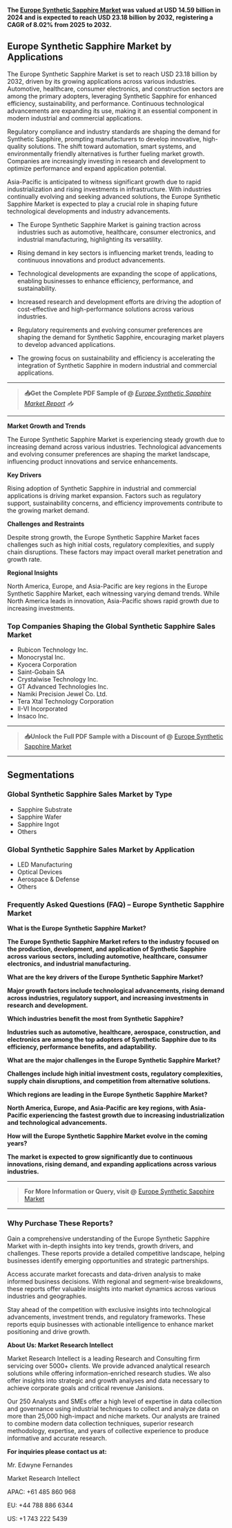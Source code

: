 <p><strong>The <a href="https://www.marketresearchintellect.com/download-sample/?rid=976453&amp;utm_source=Pulse-April-Europe&amp;utm_medium=852">Europe Synthetic Sapphire Market</a> was valued at USD 14.59 billion in 2024 and is expected to reach USD 23.18 billion by 2032, registering a CAGR of 8.02% from 2025 to 2032.</strong></p><h2>Europe Synthetic Sapphire Market by Applications&nbsp;</h2><p><p>The Europe Synthetic Sapphire Market is set to reach USD 23.18 billion by 2032, driven by its growing applications across various industries. Automotive, healthcare, consumer electronics, and construction sectors are among the primary adopters, leveraging Synthetic Sapphire for enhanced efficiency, sustainability, and performance. Continuous technological advancements are expanding its use, making it an essential component in modern industrial and commercial applications.</p><p>Regulatory compliance and industry standards are shaping the demand for Synthetic Sapphire, prompting manufacturers to develop innovative, high-quality solutions. The shift toward automation, smart systems, and environmentally friendly alternatives is further fueling market growth. Companies are increasingly investing in research and development to optimize performance and expand application potential.</p><p>Asia-Pacific is anticipated to witness significant growth due to rapid industrialization and rising investments in infrastructure. With industries continually evolving and seeking advanced solutions, the Europe Synthetic Sapphire Market is expected to play a crucial role in shaping future technological developments and industry advancements.</p></p><ul><li><p>The Europe Synthetic Sapphire Market is gaining traction across industries such as automotive, healthcare, consumer electronics, and industrial manufacturing, highlighting its versatility.</p></li><li><p>Rising demand in key sectors is influencing market trends, leading to continuous innovations and product advancements.</p></li><li><p>Technological developments are expanding the scope of applications, enabling businesses to enhance efficiency, performance, and sustainability.</p></li><li><p>Increased research and development efforts are driving the adoption of cost-effective and high-performance solutions across various industries.</p></li><li><p>Regulatory requirements and evolving consumer preferences are shaping the demand for Synthetic Sapphire, encouraging market players to develop advanced applications.</p></li><li><p>The growing focus on sustainability and efficiency is accelerating the integration of Synthetic Sapphire in modern industrial and commercial applications.</p></li></ul><hr /><blockquote><p><strong><span class="font-[700]">📥Get the Complete PDF Sample of @ </span></strong><em><span class="font-[700]"><a href="https://www.marketresearchintellect.com/download-sample/?rid=976453&amp;utm_source=Pulse-April-Europe&amp;utm_medium=852" target="_blank" data-tracking-control-name="article-ssr-frontend-pulse_little-text-block" data-tracking-will-navigate="" data-test-link="">Europe Synthetic Sapphire Market Report</a>&nbsp;📥</span></em></p></blockquote><hr /><p class="" data-start="77" data-end="360"><strong data-start="77" data-end="105">Market Growth and Trends</strong></p><p class="" data-start="77" data-end="360">The Europe Synthetic Sapphire Market is experiencing steady growth due to increasing demand across various industries. Technological advancements and evolving consumer preferences are shaping the market landscape, influencing product innovations and service enhancements.</p><p class="" data-start="362" data-end="606"><strong data-start="362" data-end="377">Key Drivers</strong></p><p class="" data-start="362" data-end="606">Rising adoption of Synthetic Sapphire in industrial and commercial applications is driving market expansion. Factors such as regulatory support, sustainability concerns, and efficiency improvements contribute to the growing market demand.</p><p class="" data-start="608" data-end="849"><strong data-start="608" data-end="637">Challenges and Restraints</strong></p><p class="" data-start="608" data-end="849">Despite strong growth, the Europe Synthetic Sapphire Market faces challenges such as high initial costs, regulatory complexities, and supply chain disruptions. These factors may impact overall market penetration and growth rate.</p><p class="" data-start="851" data-end="1095"><strong data-start="851" data-end="872">Regional Insights</strong></p><p class="" data-start="851" data-end="1095">North America, Europe, and Asia-Pacific are key regions in the Europe Synthetic Sapphire Market, each witnessing varying demand trends. While North America leads in innovation, Asia-Pacific shows rapid growth due to increasing investments.</p><p><h3>Top Companies Shaping the Global Synthetic Sapphire Sales Market </h3><ul><li>Rubicon Technology Inc.</li><li>Monocrystal Inc.</li><li>Kyocera Corporation</li><li>Saint-Gobain SA</li><li>Crystalwise Technology Inc.</li><li>GT Advanced Technologies Inc.</li><li>Namiki Precision Jewel Co. Ltd.</li><li>Tera Xtal Technology Corporation</li><li>II-VI Incorporated</li><li>Insaco Inc.</li></ul></p><hr /><blockquote><p><strong>📥Unlock the Full PDF Sample with a Discount of @</strong> <a href="https://www.marketresearchintellect.com/ask-for-discount/?rid=976453&amp;utm_source=Pulse-April-Europe&amp;utm_medium=852">Europe Synthetic Sapphire Market</a></p></blockquote><hr /><p><h2>Segmentations</h2><h3>Global Synthetic Sapphire Sales Market by Type</h3><ul><li>Sapphire Substrate</li><li>Sapphire Wafer</li><li>Sapphire Ingot</li><li>Others</li></ul><h3>Global Synthetic Sapphire Sales Market by Application</h3><ul><li>LED Manufacturing</li><li>Optical Devices</li><li>Aerospace & Defense</li><li>Others</li></ul></p><h3><strong>Frequently Asked Questions (FAQ) &ndash; Europe Synthetic Sapphire Market</strong></h3><p><strong>What is the Europe Synthetic Sapphire Market?</strong></p><p><strong>The Europe Synthetic Sapphire Market refers to the industry focused on the production, development, and application of Synthetic Sapphire across various sectors, including automotive, healthcare, consumer electronics, and industrial manufacturing.</strong></p><p><strong>What are the key drivers of the Europe Synthetic Sapphire Market?</strong></p><p><strong>Major growth factors include technological advancements, rising demand across industries, regulatory support, and increasing investments in research and development.</strong></p><p><strong>Which industries benefit the most from Synthetic Sapphire?</strong></p><p><strong>Industries such as automotive, healthcare, aerospace, construction, and electronics are among the top adopters of Synthetic Sapphire due to its efficiency, performance benefits, and adaptability.</strong></p><p><strong>What are the major challenges in the Europe Synthetic Sapphire Market?</strong></p><p><strong>Challenges include high initial investment costs, regulatory complexities, supply chain disruptions, and competition from alternative solutions.</strong></p><p><strong>Which regions are leading in the Europe Synthetic Sapphire Market?</strong></p><p><strong>North America, Europe, and Asia-Pacific are key regions, with Asia-Pacific experiencing the fastest growth due to increasing industrialization and technological advancements.</strong></p><p><strong>How will the Europe Synthetic Sapphire Market evolve in the coming years?</strong></p><p><strong>The market is expected to grow significantly due to continuous innovations, rising demand, and expanding applications across various industries.</strong></p><hr /><blockquote><p><span class="font-[700]"><strong>For More Information or Query, visit&nbsp;@</strong>&nbsp;</span><span class="font-[700]"><a href="https://www.marketresearchintellect.com/product/global-synthetic-sapphire-sales-market/?utm_source=Linkedin&utm_medium=852" target="_blank" data-tracking-control-name="article-ssr-frontend-pulse_little-text-block" data-tracking-will-navigate="" data-test-link="">Europe Synthetic Sapphire Market</a></span></p></blockquote><hr /><h3><strong data-start="0" data-end="31">Why Purchase These Reports?</strong></h3><p class="" data-start="35" data-end="297">Gain a comprehensive understanding of the Europe Synthetic Sapphire Market with in-depth insights into key trends, growth drivers, and challenges. These reports provide a detailed competitive landscape, helping businesses identify emerging opportunities and strategic partnerships.</p><p class="" data-start="299" data-end="540">Access accurate market forecasts and data-driven analysis to make informed business decisions. With regional and segment-wise breakdowns, these reports offer valuable insights into market dynamics across various industries and geographies.</p><p class="" data-start="542" data-end="784">Stay ahead of the competition with exclusive insights into technological advancements, investment trends, and regulatory frameworks. These reports equip businesses with actionable intelligence to enhance market positioning and drive growth.</p><p><strong><span class="font-[700]">About Us: Market Research Intellect</span></strong></p><p><span class="">Market Research Intellect is a leading Research and Consulting firm servicing over 5000+ clients. We provide advanced analytical research solutions while offering information-enriched research studies.&nbsp;</span>We also offer insights into strategic and growth analyses and data necessary to achieve corporate goals and critical revenue Janisions.</p><p><span class="">Our 250 Analysts and SMEs offer a high level of expertise in data collection and governance using industrial techniques to collect and analyze data on more than 25,000 high-impact and niche markets. Our analysts are trained to combine modern data collection techniques, superior research methodology, expertise, and years of collective experience to produce informative and accurate research.</span></p><p><strong>For inquiries please contact us at:</strong></p><p>Mr. Edwyne Fernandes</p><p>Market Research Intellect</p><p>APAC: +61 485 860 968</p><p>EU: +44 788 886 6344</p><p>US: +1 743 222 5439</p>